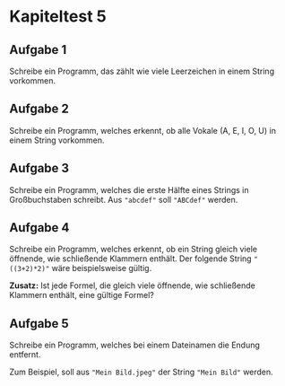 # Kapiteltest 5

## Aufgabe 1
Schreibe ein Programm, das zählt wie viele Leerzeichen in einem String vorkommen.

## Aufgabe 2
Schreibe ein Programm, welches erkennt,
ob alle Vokale (A, E, I, O, U) in einem String vorkommen.

## Aufgabe 3
Schreibe ein Programm, welches die erste Hälfte eines Strings
in Großbuchstaben schreibt. Aus `"abcdef"` soll `"ABCdef"` werden.

## Aufgabe 4
Schreibe ein Programm, welches erkennt, ob ein String
gleich viele öffnende, wie schließende Klammern enthält.
Der folgende String `"((3+2)*2)"` wäre beispielsweise gültig.

**Zusatz:** Ist jede Formel, die gleich viele öffnende,
wie schließende Klammern enthält, eine gültige Formel?

## Aufgabe 5
Schreibe ein Programm, welches bei einem Dateinamen die Endung entfernt.

Zum Beispiel, soll aus `"Mein Bild.jpeg"` der String `"Mein Bild"`  werden.
